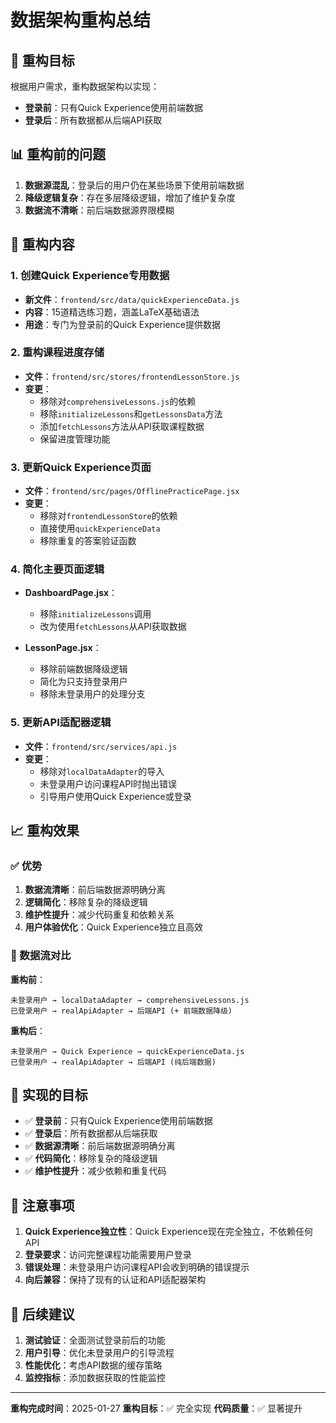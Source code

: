 # 数据架构重构总结

## 🎯 重构目标

根据用户需求，重构数据架构以实现：
- **登录前**：只有Quick Experience使用前端数据
- **登录后**：所有数据都从后端API获取

## 📊 重构前的问题

1. **数据源混乱**：登录后的用户仍在某些场景下使用前端数据
2. **降级逻辑复杂**：存在多层降级逻辑，增加了维护复杂度
3. **数据流不清晰**：前后端数据源界限模糊

## 🔧 重构内容

### 1. 创建Quick Experience专用数据
- **新文件**：`frontend/src/data/quickExperienceData.js`
- **内容**：15道精选练习题，涵盖LaTeX基础语法
- **用途**：专门为登录前的Quick Experience提供数据

### 2. 重构课程进度存储
- **文件**：`frontend/src/stores/frontendLessonStore.js`
- **变更**：
  - 移除对`comprehensiveLessons.js`的依赖
  - 移除`initializeLessons`和`getLessonsData`方法
  - 添加`fetchLessons`方法从API获取课程数据
  - 保留进度管理功能

### 3. 更新Quick Experience页面
- **文件**：`frontend/src/pages/OfflinePracticePage.jsx`
- **变更**：
  - 移除对`frontendLessonStore`的依赖
  - 直接使用`quickExperienceData`
  - 移除重复的答案验证函数

### 4. 简化主要页面逻辑
- **DashboardPage.jsx**：
  - 移除`initializeLessons`调用
  - 改为使用`fetchLessons`从API获取数据
  
- **LessonPage.jsx**：
  - 移除前端数据降级逻辑
  - 简化为只支持登录用户
  - 移除未登录用户的处理分支

### 5. 更新API适配器逻辑
- **文件**：`frontend/src/services/api.js`
- **变更**：
  - 移除对`localDataAdapter`的导入
  - 未登录用户访问课程API时抛出错误
  - 引导用户使用Quick Experience或登录

## 📈 重构效果

### ✅ 优势
1. **数据流清晰**：前后端数据源明确分离
2. **逻辑简化**：移除复杂的降级逻辑
3. **维护性提升**：减少代码重复和依赖关系
4. **用户体验优化**：Quick Experience独立且高效

### 🔄 数据流对比

**重构前**：
```
未登录用户 → localDataAdapter → comprehensiveLessons.js
已登录用户 → realApiAdapter → 后端API (+ 前端数据降级)
```

**重构后**：
```
未登录用户 → Quick Experience → quickExperienceData.js
已登录用户 → realApiAdapter → 后端API (纯后端数据)
```

## 🎯 实现的目标

- ✅ **登录前**：只有Quick Experience使用前端数据
- ✅ **登录后**：所有数据都从后端获取
- ✅ **数据源清晰**：前后端数据源明确分离
- ✅ **代码简化**：移除复杂的降级逻辑
- ✅ **维护性提升**：减少依赖和重复代码

## 📝 注意事项

1. **Quick Experience独立性**：Quick Experience现在完全独立，不依赖任何API
2. **登录要求**：访问完整课程功能需要用户登录
3. **错误处理**：未登录用户访问课程API会收到明确的错误提示
4. **向后兼容**：保持了现有的认证和API适配器架构

## 🚀 后续建议

1. **测试验证**：全面测试登录前后的功能
2. **用户引导**：优化未登录用户的引导流程
3. **性能优化**：考虑API数据的缓存策略
4. **监控指标**：添加数据获取的性能监控

---

**重构完成时间**：2025-01-27
**重构目标**：✅ 完全实现
**代码质量**：✅ 显著提升
